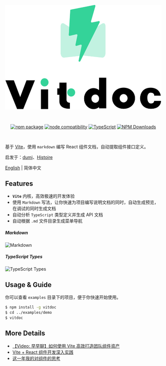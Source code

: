 <p align="center">
  <a href="https://vitdocjs.github.io" target="_blank" rel="noopener noreferrer">
    <img src="./logo.svg" alt="Logo for project">
  </a>
</p>

<br/>
<p align="center">
    <a href="https://npmjs.com/package/vitdoc"><img src="https://img.shields.io/npm/v/vitdoc.svg" alt="npm package"></a>
    <a href="https://nodejs.org/en/about/releases/"><img src="https://img.shields.io/node/v/vitdoc.svg" alt="node compatibility"></a>
    <a href="https://www.typescriptlang.org/"><img src="https://img.shields.io/badge/%3C/%3E-TypeScript-0072C4.svg" alt="TypeScript"></a>
    <a href="http://npmjs.com/vitdoc"><img src="http://img.shields.io/npm/dm/vitdoc.svg?style=flat-square" alt="NPM Downloads"></a>
</p>

<p align="center">
  <a href="https://stackblitz.com/edit/vitejs-vite-9ljkzv?file=src%2FREADME.md"><img src="https://developer.stackblitz.com/img/open_in_stackblitz.svg" alt=""></a>
</p>

基于 [Vite](https://github.com/vitejs/vite)，使用 `markdown` 编写 React 组件文档，自动提取组件接口定义。

启发于：[dumi](https://github.com/umijs/dumi)、[Histoire](https://github.com/histoire-dev/histoire)

[English](./README_EN.md) | 简体中文

## Features

- **`Vite`** 内核，高效极速的开发体验
- 使用 `Markdown` 写法，让你快速为项目编写说明文档的同时，自动生成预览，在调试的同时生成文档
- 自动分析 `TypeScript` 类型定义并生成 API 文档
- 自动根据 `.md` 文件目录生成菜单导航

##### Markdown

![Markdown](http://md.xiaobe.top/static/1.gif)

##### TypeScript Types

![TypeScript Types](http://md.xiaobe.top/static/2.gif)

## Usage & Guide

你可以查看 `examples` 目录下的项目，便于你快速开始使用。

```bash
$ npm install -g vitdoc
$ cd ../examples/demo
$ vitdoc
```

## More Details

- [【Video: 早早聊】如何使用 Vite 高效打造团队组件资产](https://www.bilibili.com/video/BV1ad4y1A773/)
- [Vite + React 组件开发深入实践](https://juejin.cn/post/6971244304828203021)
- [这一年我的对组件的思考](https://juejin.cn/post/6844904065684652045)

